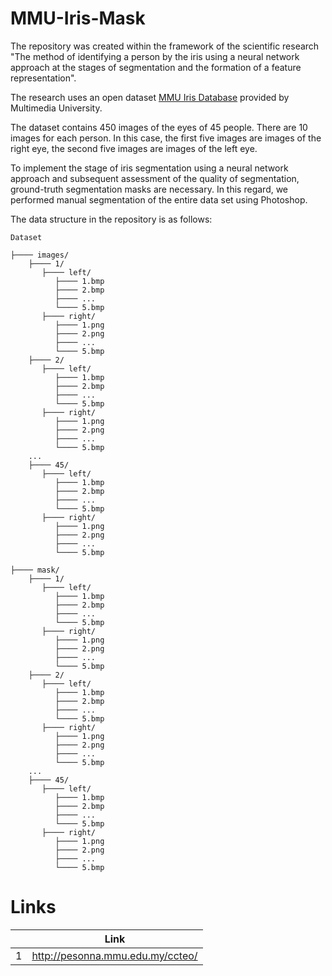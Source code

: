 # MMU-Iris-Mask


The repository was created within the framework of the scientific research "The method of identifying a person by the iris using a neural network approach at the stages of segmentation and the formation of a feature representation".


The research uses an open dataset [MMU Iris Database](http://pesonna.mmu.edu.my/ccteo/) provided by Multimedia University.

The dataset contains 450 images of the eyes of 45 people. There are 10 images for each person. In this case, the first five images are images of the right eye, the second five images are images of the left eye.

To implement the stage of iris segmentation using a neural network approach and subsequent assessment of the quality of segmentation, ground-truth segmentation masks are necessary. In this regard, we performed manual segmentation of the entire data set using Photoshop.

The data structure in the repository is as follows:


`Dataset` 
```
├──── images/
    ├──── 1/
       ├──── left/
          ├──── 1.bmp
          ├──── 2.bmp
          ├──── ...
          └──── 5.bmp
       ├──── right/
          ├──── 1.png
          ├──── 2.png
          ├──── ...
          └──── 5.bmp
    ├──── 2/
       ├──── left/
          ├──── 1.bmp
          ├──── 2.bmp
          ├──── ...
          └──── 5.bmp
       ├──── right/
          ├──── 1.png
          ├──── 2.png
          ├──── ...
          └──── 5.bmp
    ...
    ├──── 45/
       ├──── left/
          ├──── 1.bmp
          ├──── 2.bmp
          ├──── ...
          └──── 5.bmp
       ├──── right/
          ├──── 1.png
          ├──── 2.png
          ├──── ...
          └──── 5.bmp
          
├──── mask/
    ├──── 1/
       ├──── left/
          ├──── 1.bmp
          ├──── 2.bmp
          ├──── ...
          └──── 5.bmp
       ├──── right/
          ├──── 1.png
          ├──── 2.png
          ├──── ...
          └──── 5.bmp
    ├──── 2/
       ├──── left/
          ├──── 1.bmp
          ├──── 2.bmp
          ├──── ...
          └──── 5.bmp
       ├──── right/
          ├──── 1.png
          ├──── 2.png
          ├──── ...
          └──── 5.bmp
    ...
    ├──── 45/
       ├──── left/
          ├──── 1.bmp
          ├──── 2.bmp
          ├──── ...
          └──── 5.bmp
       ├──── right/
          ├──── 1.png
          ├──── 2.png
          ├──── ...
          └──── 5.bmp
```

# Links

||Link|
|:------:|:-----------:|
|1|http://pesonna.mmu.edu.my/ccteo/|

